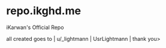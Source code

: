 # repo.ikghd.me
iKarwan's Official Repo

all created goes to | u/_lightmann | UsrLightmann | thank you>
